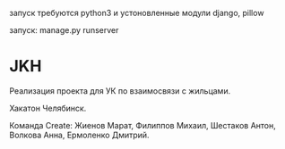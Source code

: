 запуск
требуются python3 и устоновленные модули django, pillow

запуск:
manage.py runserver

# JKH
Реализация проекта для УК по взаимосвязи с жильцами.

Хакатон Челябинск.

Команда Create:
Жиенов Марат,
Филиппов Михаил,
Шестаков Антон,
Волкова Анна,
Ермоленко Дмитрий.
